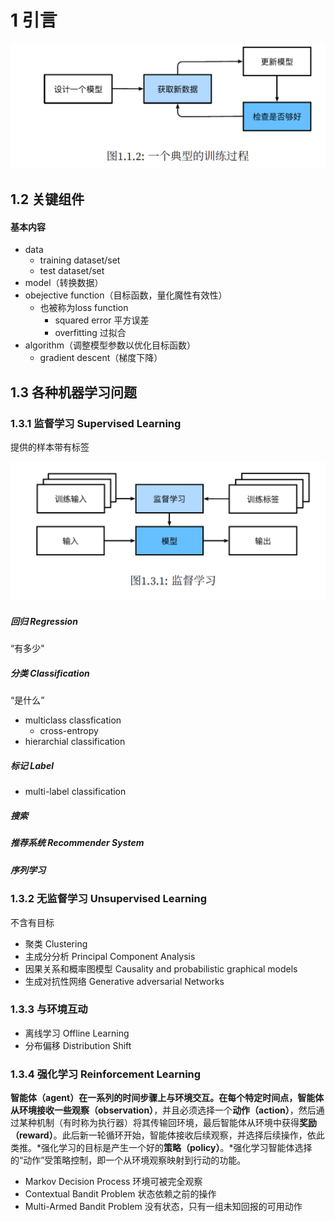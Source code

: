 # 1 引言

![image-20240711171936556](./assets/image-20240711171936556.png)

## 1.2 关键组件

#### 基本内容

* data 
  * training dataset/set
  * test dataset/set
* model（转换数据）
* obejective function（目标函数，量化魔性有效性）
  * 也被称为loss function
    * squared error 平方误差
    * overfitting 过拟合
* algorithm（调整模型参数以优化目标函数）
  * gradient descent（梯度下降）

## 1.3 各种机器学习问题

### 1.3.1 监督学习 Supervised Learning

提供的样本带有标签

![image-20240711172754385](./assets/image-20240711172754385.png)

##### 回归 Regression

“有多少"

##### 分类 Classification

“是什么”

* multiclass classfication
  * cross-entropy
* hierarchial classification

##### 标记 Label

* multi-label classification

##### 搜索

##### 推荐系统 Recommender System

##### 序列学习 

### 1.3.2 无监督学习 Unsupervised Learning

不含有目标

* 聚类 Clustering
* 主成分分析 Principal Component Analysis
* 因果关系和概率图模型 Causality and probabilistic graphical models
* 生成对抗性网络 Generative adversarial Networks

### 1.3.3 与环境互动

* 离线学习 Offline Learning
* 分布偏移 Distribution Shift

### 1.3.4 强化学习 Reinforcement Learning

**智能体（agent）**在一系列的时间步骤上与环境交互。在每个特定时间点，智能体从环境接收一些**观察（observation）**，并且必须选择一个**动作（action）**，然后通过某种机制（有时称为执行器）将其传输回环境，最后智能体从环境中获得**奖励（reward）**。此后新一轮循环开始，智能体接收后续观察，并选择后续操作，依此类推。*强化学习的目标是产生一个好的**策略（policy）**。*强化学习智能体选择的“动作”受策略控制，即一个从环境观察映射到行动的功能。

* Markov Decision Process 环境可被完全观察
* Contextual Bandit Problem 状态依赖之前的操作
* Multi-Armed Bandit Problem 没有状态，只有一组未知回报的可用动作